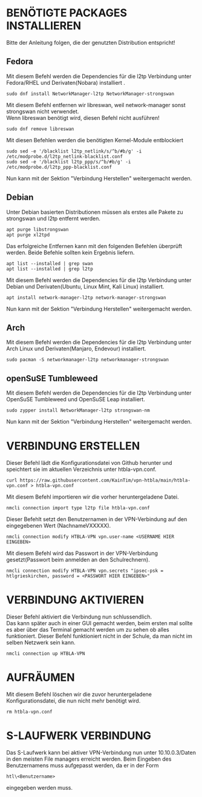 # BENÖTIGTE PACKAGES INSTALLIEREN
Bitte der Anleitung folgen, die der genutzten Distribution entspricht!


## Fedora

Mit diesem Befehl werden die Dependencies für die l2tp Verbindung unter Fedora/RHEL und Derivaten(Nobara) installiert  .

```
sudo dnf install NetworkManager-l2tp NetworkManager-strongswan
```

Mit diesem Befehl entfernen wir libreswan, weil network-manager sonst strongswan nicht verwendet.  
Wenn libreswan benötigt wird, diesen Befehl nicht ausführen!  

```
sudo dnf remove libreswan
```

Mit diesen Befehlen werden die benötigten Kernel-Module entblockiert

```
sudo sed -e '/blacklist l2tp_netlink/s/^b/#b/g' -i /etc/modprobe.d/l2tp_netlink-blacklist.conf
sudo sed -e '/blacklist l2tp_ppp/s/^b/#b/g' -i /etc/modprobe.d/l2tp_ppp-blacklist.conf
```

Nun kann mit der Sektion "Verbindung Herstellen" weitergemacht werden.


## Debian

Unter Debian basierten Distributionen müssen als erstes alle Pakete zu strongswan und l2tp entfernt werden.

```
apt purge libstrongswan
apt purge xl2tpd
```

Das erfolgreiche Entfernen kann mit den folgenden Befehlen überprüft werden. Beide Befehle sollten kein Ergebnis liefern.

```
apt list --installed | grep swan
apt list --installed | grep l2tp
```

Mit diesem Befehl werden die Dependencies für die l2tp Verbindung unter Debian und Derivaten(Ubuntu, Linux Mint, Kali Linux) installiert.

```
apt install network-manager-l2tp network-manager-strongswan
```

Nun kann mit der Sektion "Verbindung Herstellen" weitergemacht werden.


## Arch

Mit diesem Befehl werden die Dependencies für die l2tp Verbindung unter Arch Linux und Derivaten(Manjaro, Endevour) installiert.

```
sudo pacman -S networkmanager-l2tp networkmanager-strongswan
```


## openSuSE Tumbleweed

Mit diesem Befehl werden die Dependencies für die l2tp Verbindung unter OpenSuSE Tumbleweed und OpenSuSE Leap installiert.

```
sudo zypper install NetworkManager-l2tp strongswan-nm
```

Nun kann mit der Sektion "Verbindung Herstellen" weitergemacht werden.


# VERBINDUNG ERSTELLEN
Dieser Befehl lädt die Konfigurationsdatei von Github herunter und speichtert sie im aktuellen Verzeichnis unter htbla-vpn.conf.

```
curl https://raw.githubusercontent.com/KainTim/vpn-htbla/main/htbla-vpn.conf > htbla-vpn.conf
```

Mit diesem Befehl importieren wir die vorher heruntergeladene Datei.

```
nmcli connection import type l2tp file htbla-vpn.conf
```

Dieser Befehlt setzt den Benutzernamen in der VPN-Verbindung auf den eingegebenen Wert (NachnameVXXXXX).

```
nmcli connection modify HTBLA-VPN vpn.user-name <USERNAME HIER EINGEBEN>
```

Mit diesem Befehl wird das Passwort in der VPN-Verbindung gesetzt(Passwort beim anmelden an den Schulrechnern).

```
nmcli connection modify HTBLA-VPN vpn.secrets "ipsec-psk = htlgrieskirchen, password = <PASSWORT HIER EINGEBEN>"
```



# VERBINDUNG AKTIVIEREN
Dieser Befehl aktiviert die Verbindung nun schlussendlich.  
Das kann später auch in einer GUI gemacht werden, beim ersten mal sollte es aber über das Terminal gemacht werden um zu sehen ob alles funktioniert.
Dieser Befehl funktioniert nicht in der Schule, da man nicht im selben Netzwerk sein kann.

```
nmcli connection up HTBLA-VPN
```



# AUFRÄUMEN

Mit diesem Befehl löschen wir die zuvor heruntergeladene Konfigurationsdatei, die nun nicht mehr benötigt wird.

```
rm htbla-vpn.conf
```


# S-LAUFWERK VERBINDUNG

Das S-Laufwerk kann bei aktiver VPN-Verbindung nun unter 10.10.0.3/Daten in den meisten File managers erreicht werden.
Beim Eingeben des Benutzernamens muss aufgepasst werden, da er in der Form 

```htl\<Benutzername>``` 

eingegeben werden muss.
